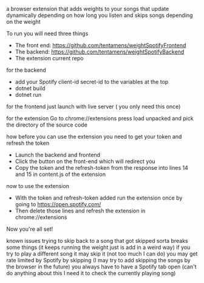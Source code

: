 a browser extension that adds weights to your songs that update dynamically depending on how long you listen
and skips songs depending on the weight

To run you will need three things 
* The front end: https://github.com/tentamens/weightSpotifyFrontend
* The backend: https://github.com/tentamens/weightSpotifyBackend
* The extension current repo

for the backend 
* add your Spotify client-id secret-id to the variables at the top
* dotnet build
* dotnet run

for the frontend
   just launch with live server ( you only need this once)

for the extension 
   Go to chrome://extensions press load unpacked and pick the directory of the source code

how before you can use the extension you need to get your token and refresh the token
* Launch the backend and frontend
* Click the button on the front-end which will redirect you
* Copy the token and the refresh-token from the response into lines 14 and 15 in content.js of the extension

now to use the extension
* With the token and refresh-token added run the extension once by going to https://open.spotify.com/
* Then delete those lines and refresh the extension in chrome://extensions

Now you're all set!

known issues
trying to skip back to a song that got skipped sorta breaks some things (it keeps running the weight just is add in a weird way)
if you try to play a different song it may skip it (not too much I can do)
you may get rate limited by Spotify by skipping (I may try to add skipping the songs by the browser in the future)
you always have to have a Spotify tab open (can't do anything about this I need it to check the currently playing song)
